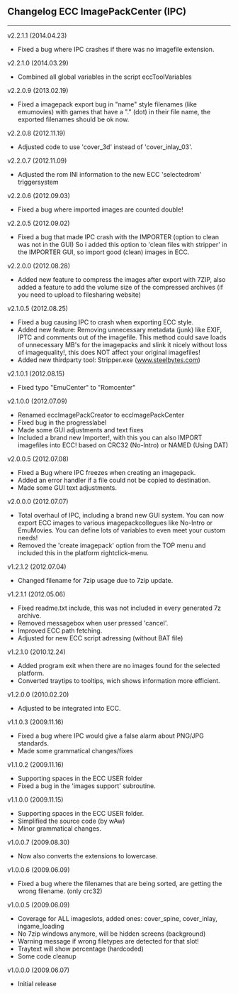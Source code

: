 ## Changelog ECC ImagePackCenter (IPC)
***
v2.2.1.1 (2014.04.23)
- Fixed a bug where IPC crashes if there was no imagefile extension.

v2.2.1.0 (2014.03.29)
- Combined all global variables in the script eccToolVariables

v2.2.0.9 (2013.02.19)
- Fixed a imagepack export bug in "name" style filenames (like emumovies)
 with games that have a "." (dot) in their file name, the exported filenames
 should be ok now.

v2.2.0.8 (2012.11.19)
- Adjusted code to use 'cover_3d' instead of 'cover_inlay_03'.

v2.2.0.7 (2012.11.09)
- Adjusted the rom INI information to the new ECC 'selectedrom' triggersystem

v2.2.0.6 (2012.09.03)
- Fixed a bug where imported images are counted double!

v2.2.0.5 (2012.09.02)
- Fixed a bug that made IPC crash with the IMPORTER (option to clean was not in the GUI)
So i added this option to 'clean files with stripper' in the IMPORTER GUI, so import good
(clean) images in ECC.

v2.2.0.0 (2012.08.28)
- Added new feature to compress the images after export with 7ZIP, also added
a feature to add the volume size of the compressed archives (if you need to upload to filesharing website)

v2.1.0.5 (2012.08.25)
- Fixed a bug causing IPC to crash when exporting ECC style.
- Added new feature: Removing unnecessary metadata (junk) like EXIF, IPTC
and comments out of the imagefile.
This method could save loads of unnecessary MB's for the imagepacks and
slink it nicely without loss of imagequality!, this does NOT affect your original imagefiles!
- Added new thirdparty tool: Stripper.exe (www.steelbytes.com)

v2.1.0.1 (2012.08.15)
- Fixed typo "EmuCenter" to "Romcenter"

v2.1.0.0 (2012.07.09)
- Renamed eccImagePackCreator to eccImagePackCenter
- Fixed bug in the progresslabel
- Made some GUI adjustments and text fixes
- Included a brand new Importer!, with this you can also IMPORT imagefiles
into ECC! based on CRC32 (No-Intro) or NAMED (Using DAT)

v2.0.0.5 (2012.07.08)
- Fixed a Bug where IPC freezes when creating an imagepack.
- Added an error handler if a file could not be copied to destination.
- Made some GUI text adjustments.

v2.0.0.0 (2012.07.07)
- Total overhaul of IPC, including a brand new GUI system. You can now
export ECC images to various imagepackcollegues like No-Intro or EmuMovies.
You can define lots of variables to even meet your custom needs!
- Removed the 'create imagepack' option from the TOP menu and included
this in the platform rightclick-menu.

v1.2.1.2 (2012.07.04)
- Changed filename for 7zip usage due to 7zip update.

v1.2.1.1 (2012.05.06)
- Fixed readme.txt include, this was not included in every generated 7z archive.
- Removed messagebox when user pressed 'cancel'.
- Improved ECC path fetching.
- Adjusted for new ECC script adressing (without BAT file)

v1.2.1.0 (2010.12.24)
- Added program exit when there are no images found for the selected platform.
- Converted traytips to tooltips, wich shows information more efficient.

v1.2.0.0 (2010.02.20)
- Adjusted to be integrated into ECC.

v1.1.0.3 (2009.11.16)
- Fixed a bug where IPC would give a false alarm about PNG/JPG standards.
- Made some grammatical changes/fixes

v1.1.0.2 (2009.11.16)
- Supporting spaces in the ECC USER folder
- Fixed a bug in the 'images support' subroutine.

v1.1.0.0 (2009.11.15)
- Supporting spaces in the ECC USER folder.
- Simplified the source code (by wAw)
- Minor grammatical changes.

v1.0.0.7 (2009.08.30)
- Now also converts the extensions to lowercase.

v1.0.0.6 (2009.06.09)
- Fixed a bug where the filenames that are being sorted, are getting the wrong filename. (only crc32)

v1.0.0.5 (2009.06.09)
- Coverage for ALL imageslots, added ones: cover_spine, cover_inlay, ingame_loading
- No 7zip windows anymore, will be hidden screens (background)
- Warning message if wrong filetypes are detected for that slot!
- Traytext will show percentage (hardcoded)
- Some code cleanup

v1.0.0.0 (2009.06.07)
- Initial release
